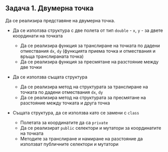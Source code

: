 ## Задача 1. Двумерна точка

Да се реализира представяне на двумерна точка.

- Да се използва структура с две полета от тип `double` - `x`, `y` - за 
двете координати на точката
  - Да се реализира функция за транслиране на точката по дадени отмествания `dx`, `dy` (функцията приема точка и отмествания и връща транслираната точка)
  - Да се реализира функция за пресмятане на разстояние между две точки

- Да се използва същата структура
  - Да се реализира метод на структурата за транслиране на точката по дадени отмествания `dx`, `dy`
  - Да се реализира метод на структурата за пресмятане на разстояние между точката и друга точка

- Същата структура, да се използва като се замени с `class`
  - Полетата за координатите да са `private`
  - Да се реализират `public` селектори и мутатори за координатите на точката
  - Методите за транслиране и намиране на разстояние да използват публичните селектори и мутатори
